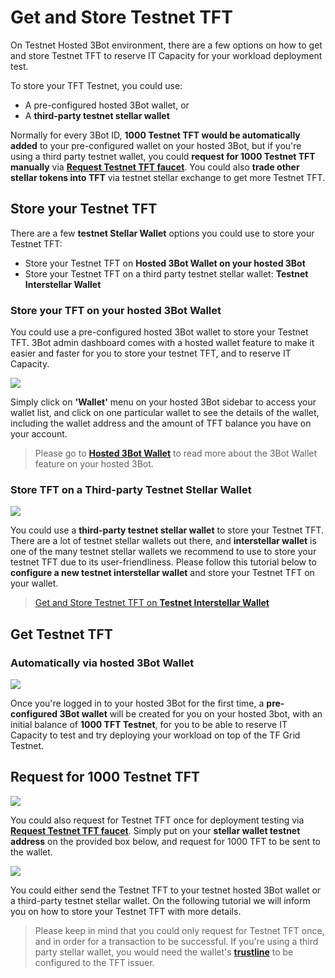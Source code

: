 # Get and Store Testnet TFT 

On Testnet Hosted 3Bot environment, there are a few options on how to get and store Testnet TFT to reserve IT Capacity for your workload deployment test.  

To store your TFT Testnet, you could use:
- A pre-configured hosted 3Bot wallet, or 
- A __third-party testnet stellar wallet__

 Normally for every 3Bot ID, __1000 Testnet TFT would be automatically added__ to your pre-configured wallet on your hosted 3Bot, but if you're using a third party testnet wallet, you could __request for 1000 Testnet TFT manually__ via [__Request Testnet TFT faucet__](https://gettft.testnet.grid.tf). You could also __trade other stellar tokens into TFT__ via testnet stellar exchange to get more Testnet TFT.


## Store your Testnet TFT

There are a few __testnet Stellar Wallet__ options you could use to store your Testnet TFT:
- Store your Testnet TFT on __Hosted 3Bot Wallet on your hosted 3Bot__
- Store your Testnet TFT on a third party testnet stellar wallet: __Testnet Interstellar Wallet__


### Store your TFT on your hosted 3Bot Wallet

You could use a pre-configured hosted 3Bot wallet to store your Testnet TFT. 3Bot admin dashboard comes with a hosted wallet feature to make it easier and faster for you to store your testnet TFT, and to reserve IT Capacity. 

![](testnet_tft3.png)

Simply click on __'Wallet'__ menu on your hosted 3Bot sidebar to access your wallet list, and click on one particular wallet to see the details of the wallet, including the wallet address and the amount of TFT balance you have on your account.

> Please go to [__Hosted 3Bot Wallet__](3bot_wallet.md) to read more about the 3Bot Wallet feature on your hosted 3Bot.


### Store TFT on a Third-party Testnet Stellar Wallet

![](interstellar_start.png)

You could use a __third-party testnet stellar wallet__ to store your Testnet TFT. There are a lot of testnet stellar wallets out there, and __interstellar wallet__ is one of the many testnet stellar wallets we recommend to use to store your testnet TFT due to its user-friendliness. Please follow this tutorial below to __configure a new testnet interstellar wallet__ and store your Testnet TFT on your wallet.

> [Get and Store Testnet TFT on __Testnet Interstellar Wallet__](testnet_wallet_interstellar.md)

## Get Testnet TFT

### Automatically via hosted 3Bot Wallet

![](testnet_gettft.png)

Once you're logged in to your hosted 3Bot for the first time, a __pre-configured 3Bot wallet__ will be created for you on your hosted 3bot, with an initial balance of __1000 TFT Testnet__, for you to be able to reserve IT Capacity to test and try deploying your workload on top of the TF Grid Testnet.

## Request for 1000 Testnet TFT 

![](testnet_tft.png)

You could also request for Testnet TFT once for deployment testing via [__Request Testnet TFT faucet__](gettft.testnet.grid.tf). Simply put on your __stellar wallet testnet address__ on the provided box below, and request for 1000 TFT to be sent to the wallet.


![](testnet_tft2.png)

You could either send the Testnet TFT to your testnet hosted 3Bot wallet or a third-party testnet stellar wallet. On the following tutorial we will inform you on how to store your Testnet TFT with more details.

> Please keep in mind that you could only request for Testnet TFT once, and in order for a transaction to be successful. If you're using a third party stellar wallet, you would need the wallet's [__trustline__](https://medium.com/stellar-community/a-guide-to-trustlines-on-stellar-8bc46091a86f) to be configured to the TFT issuer. 
